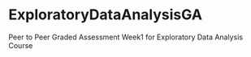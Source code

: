 # ExploratoryDataAnalysisGA
Peer to Peer Graded Assessment Week1 for Exploratory Data Analysis Course
